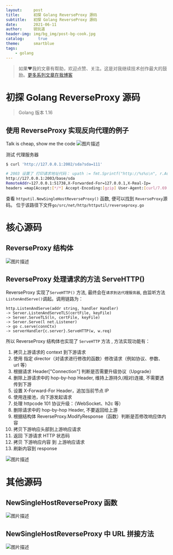 ```yaml
---
layout:     post
title:      初探 Golang ReverseProxy 源码
subtitle:   初探 Golang ReverseProxy 源码
date:       2021-06-11
author:     锐玩道
header-img: img/bg_img/post-bg-cook.jpg
catalog:      true
theme:      smartblue
tags:
    - golang
---
```


> 如果❤️我的文章有帮助，欢迎点赞、关注。这是对我继续技术创作最大的鼓励。[更多系列文章在我博客](https://coderdao.github.io/)

# 初探 Golang ReverseProxy 源码

> Golang 版本 1.16

## 使用 ReverseProxy 实现反向代理的例子
Talk is cheap, show me the code
![图片描述](http://img1.sycdn.imooc.com/60c64c6a0001499219681716.png)

测试 代理服务器
```bash
$ curl 'http://127.0.0.1:2002/sda?sda=111'

# 2003 设置了 打印请求地址代码： upath := fmt.Sprintf("http://%s%s\n", r.Addr, req.URL.Path)
http://127.0.0.1:2003/base/sda
RemoteAddr=127.0.0.1:51738,X-Forwarded-For=127.0.0.1,X-Real-Ip=
headers =map[Accept:[*/*] Accept-Encoding:[gzip] User-Agent:[curl/7.69.1] X-Forwarded-For:[127.0.0.1]]
```

查看 `httputil.NewSingleHostReverseProxy()` 函数, 便可以找到 `ReverseProxy`源码。 位于该路径下文件`go/src/net/http/httputil/reverseproxy.go`

# 核心源码
## ReverseProxy 结构体
![图片描述](http://img1.sycdn.imooc.com/60c64c35000144f519681436.png)


## ReverseProxy 处理请求的方法 ServeHTTP()

ReverseProxy 实现了`ServeHTTP()` 方法, 最终会在`请求到达代理服务器`, 由监听方法`ListenAndServe()`调起。调用链路为：
```text
http.ListenAndServe(addr string, handler Handler)  
-> Server.ListenAndServeTLS(certFile, keyFile) 
-> Server.ServeTLS(ln, certFile, keyFile)
-> Server.Serve(l net.Listener)
-> go c.serve(connCtx)
-> serverHandler{c.server}.ServeHTTP(w, w.req)
```

所以 ReverseProxy 结构体也实现了 `ServeHTTP` 方法 , 方法实现功能有：
1. 拷贝上游请求的 context 到下游请求  
2. 使用 指定 director（对请求进行修改的函数）修改请求（例如协议、参数、url 等）  
3. 根据请求 Header["Connection"] 判断是否需要升级协议（Upgrade）  
4. 删除上游请求中的 hop-by-hop Header, 维持上游持久(相对)连接, 不需要透传到下游  
5. 设置 X-Forward-For Header，追加当前节点 IP  
6. 使用连接池，向下游发起请求  
7. 处理 httpcode 101 协议升级：（WebSocket、h2c 等）  
8. 删除请求中的 hop-by-hop Header, 不要返回给上游
9. 根据结构体 ReverseProxy.ModifyResponse（函数）判断是否修改响应体内容
10. 拷贝下游响应头部到上游响应请求  
11. 返回 下游请求 HTTP 状态码
12. 拷贝 下游响应内容 到 上游响应请求  
13. 刷新内容到 response

![图片描述](http://img1.sycdn.imooc.com/60c64bb300017b0d19687129.png)

# 其他源码

## NewSingleHostReverseProxy 函数
![图片描述](http://img1.sycdn.imooc.com/60c64c0b00014b5319681576.png)

## NewSingleHostReverseProxy 中 URL 拼接方法
![图片描述](http://img1.sycdn.imooc.com/60c64be900011df519680835.png)
